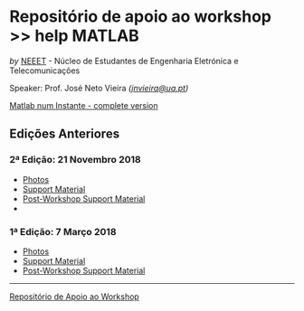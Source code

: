 # Repositório de apoio ao workshop >> help MATLAB

_by_ [NEEET](https://www.facebook.com/neeetaauav/) - Núcleo de Estudantes de Engenharia Eletrónica e Telecomunicações

Speaker: Prof. José Neto Vieira _(jnvieira@ua.pt)_

[Matlab num Instante - complete version](https://www.google.pt/url?sa=t&rct=j&q=&esrc=s&source=web&cd=1&ved=0ahUKEwj2v9Ck093ZAhWBohQKHdBLDg0QFggnMAA&url=http%3A%2F%2Fsweet.ua.pt%2Fjnvieira%2Fmydocs%2Fmatlabnuminstante.pdf&usg=AOvVaw1dZHaZgg1Y1qisz94sxHEj)

## Edições Anteriores

### 2ª Edição: 21 Novembro 2018
- [Photos](https://www.facebook.com/neeetaauav/posts/1934291450017901?notif_id=1542980443390413&notif_t=page_post_reaction)
- [Support Material](https://github.com/NEEET-AAUAV/help-Matlab/archive/v2.0.zip)
- [Post-Workshop Support Material](https://github.com/NEEET-AAUAV/help-Matlab/archive/v2.1.zip)
-
### 1ª Edição: 7 Março 2018
- [Photos](https://www.facebook.com/pg/neeetaauav/photos/?tab=album&album_id=1576515735795476)
- [Support Material](https://github.com/NEEET-AAUAV/help-Matlab/archive/v1.0.zip)
- [Post-Workshop Support Material](https://github.com/NEEET-AAUAV/help-Matlab/archive/v1.1.zip)

---

[Repositório de Apoio ao Workshop](https://github.com/NEEET-AAUAV/help-Matlab)


